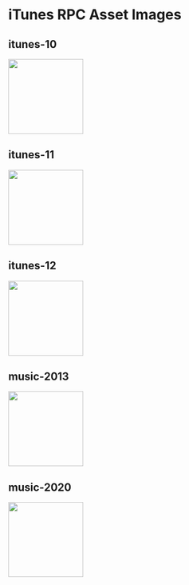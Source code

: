 # iTunes RPC Asset Images

## itunes-10

<img src="https://st0rmw1ndz.github.io/itunes-rpc/assets/itunes-10.png" width=150>

## itunes-11

<img src="https://st0rmw1ndz.github.io/itunes-rpc/assets/itunes-11.png" width=150>

## itunes-12

<img src="https://st0rmw1ndz.github.io/itunes-rpc/assets/itunes-12.png" width=150>

## music-2013

<img src="https://st0rmw1ndz.github.io/itunes-rpc/assets/music-2013.png" width=150>

## music-2020
<img src="https://st0rmw1ndz.github.io/itunes-rpc/assets/music-2020.png" width=150>